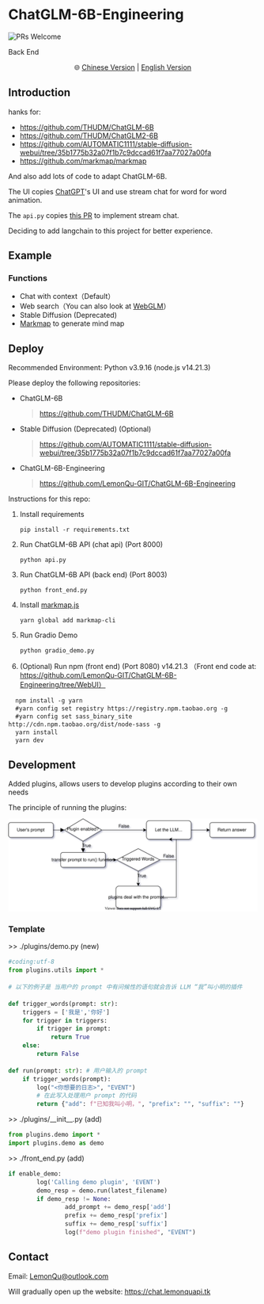 # ChatGLM-6B-Engineering

![PRs Welcome](https://img.shields.io/badge/PRs-welcome-brightgreen.svg)

Back End

<center>🌐 <a href="README.md">Chinese Version</a> | <a href="README_en_us.md">English Version</a></center>

## Introduction

hanks for:

* https://github.com/THUDM/ChatGLM-6B
* https://github.com/THUDM/ChatGLM2-6B
* https://github.com/AUTOMATIC1111/stable-diffusion-webui/tree/35b1775b32a07f1b7c9dccad61f7aa77027a00fa
* https://github.com/markmap/markmap

And also add lots of code to adapt ChatGLM-6B.

The UI copies [ChatGPT](https://chat.openai.com/chat)'s UI and use stream chat for word for word animation.

The `api.py` copies [this PR](https://github.com/THUDM/ChatGLM-6B/pull/573) to implement stream chat.

Deciding to add langchain to this project for better experience.

## Example

### Functions

* Chat with context（Default）
* Web search（You can also look at  [WebGLM](https://github.com/THUDM/WebGLM)）
* Stable Diffusion (Deprecated)
* [Markmap](https://markmap.js.org/) to generate mind map

## Deploy

Recommended Environment: Python v3.9.16  (node.js v14.21.3)

Please deploy the following repositories:

* ChatGLM-6B

  > https://github.com/THUDM/ChatGLM-6B
  >
* Stable Diffusion (Deprecated) (Optional)

  > https://github.com/AUTOMATIC1111/stable-diffusion-webui/tree/35b1775b32a07f1b7c9dccad61f7aa77027a00fa
  >
* ChatGLM-6B-Engineering

  > https://github.com/LemonQu-GIT/ChatGLM-6B-Engineering

Instructions for this repo:

1. Install requirements

   ```shell
   pip install -r requirements.txt
   ```

2. Run ChatGLM-6B API (chat api) (Port 8000)

   ```shell
   python api.py
   ```

3. Run ChatGLM-6B API (back end) (Port 8003)

   ```shell
   python front_end.py
   ```

4. Install [markmap.js](https://github.com/markmap/markmap)

   ```shell
   yarn global add markmap-cli
   ```

5. Run Gradio Demo

   ```shell
   python gradio_demo.py

6. (Optional) Run npm (front end) (Port 8080) v14.21.3 （Front end code at: https://github.com/LemonQu-GIT/ChatGLM-6B-Engineering/tree/WebUI）

 ```shell
   npm install -g yarn
   #yarn config set registry https://registry.npm.taobao.org -g
   #yarn config set sass_binary_site http://cdn.npm.taobao.org/dist/node-sass -g
   yarn install
   yarn dev
 ```

## Development

Added plugins, allows users to develop plugins according to their own needs

The principle of running the plugins:

![](./img/plugin_process_en.svg "plugin principle")

### Template

\>> ./plugins/demo.py (new)

```python
#coding:utf-8
from plugins.utils import *

# 以下的例子是 当用户的 prompt 中有问候性的语句就会告诉 LLM “我”叫小明的插件

def trigger_words(prompt: str):
	triggers = ['我是','你好']
	for trigger in triggers:
		if trigger in prompt:
			return True
	else:
		return False

def run(prompt: str): # 用户输入的 prompt
	if trigger_words(prompt):
		log("<你想要的日志>", "EVENT")
		# 在此写入处理用户 prompt 的代码
		return {"add": f"已知我叫小明，", "prefix": "", "suffix": ""}
```

\>> ./plugins/\_\_init\_\_.py (add)

```python
from plugins.demo import *
import plugins.demo as demo
```

\>> ./front_end.py (add)

```python
if enable_demo:
        log('Calling demo plugin', 'EVENT')
        demo_resp = demo.run(latest_filename)
        if demo_resp != None:
				add_prompt += demo_resp['add']
                prefix += demo_resp['prefix']
                suffix += demo_resp['suffix']
                log(f"demo plugin finished", "EVENT")
```

## Contact

Email: LemonQu@outlook.com

Will gradually open up the website: https://chat.lemonquapi.tk
